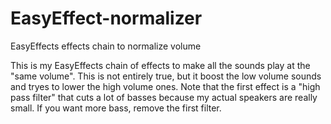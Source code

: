 # EasyEffect-normalizer
EasyEffects effects chain to normalize volume

This is my EasyEffects chain of effects to make all the sounds play at the "same volume".
This is not entirely true, but it boost the low volume sounds and tryes to lower the high volume ones.
Note that the first effect is a "high pass filter" that cuts a lot of basses because my actual speakers are really small.
If you want more bass, remove the first filter.
